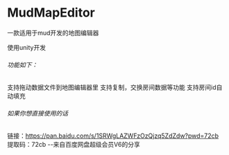 # MudMapEditor
一款适用于mud开发的地图编辑器

使用unity开发

###### 功能如下：

支持拖动数据文件到地图编辑器里
支持复制，交换房间数据等功能
支持房间id自动填充



###### 如果你想直接使用的话

链接：https://pan.baidu.com/s/1SRWgLAZWFzOzQjzq5ZdZdw?pwd=72cb 
提取码：72cb 
--来自百度网盘超级会员V6的分享
